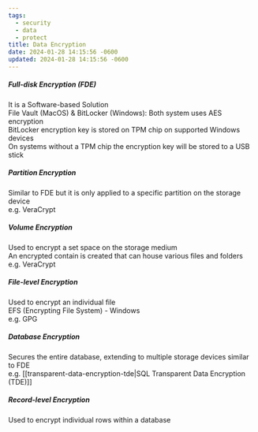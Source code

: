 ```yaml
---
tags:
  - security
  - data
  - protect
title: Data Encryption
date: 2024-01-28 14:15:56 -0600
updated: 2024-01-28 14:15:56 -0600
---
```


##### Full-disk Encryption (FDE)
It is a Software-based Solution  
File Vault (MacOS) & BitLocker (Windows): Both system uses AES encryption  
BitLocker encryption key is stored on TPM chip on supported Windows devices   
On systems without a TPM chip the encryption key will be stored to a USB stick

##### Partition Encryption
Similar to FDE but it is only applied to a specific partition on the storage device  
e.g. VeraCrypt

##### Volume Encryption
Used to encrypt a set space on the storage medium  
An encrypted contain is created that can house various files and folders  
e.g. VeraCrypt

##### File-level Encryption
Used to encrypt an individual file  
EFS (Encrypting File System) - Windows  
e.g. GPG

##### Database Encryption
Secures the entire database, extending to multiple storage devices similar to FDE  
e.g. [[transparent-data-encryption-tde|SQL Transparent Data Encryption (TDE)]]

##### Record-level Encryption
Used to encrypt individual rows within a database
